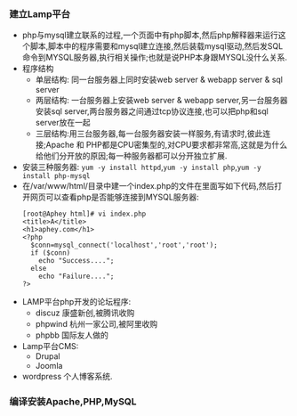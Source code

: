### 建立Lamp平台
- php与mysql建立联系的过程,一个页面中有php脚本,然后php解释器来运行这个脚本,脚本中的程序需要和mysql建立连接,然后装载mysql驱动,然后发SQL命令到MYSQL服务器,执行相关操作;也就是说PHP本身跟MYSQL没什么关系.
- 程序结构
    - 单层结构: 同一台服务器上同时安装web server & webapp server & sql server
    - 两层结构: 一台服务器上安装web server & webapp server,另一台服务器安装sql server,两台服务器之间通过tcp协议连接,也可以把php和sql server放在一起
    - 三层结构:用三台服务器,每一台服务器安装一样服务,有请求时,彼此连接;Apache 和 PHP都是CPU密集型的,对CPU要求都非常高,这就是为什么给他们分开放的原因;每一种服务器都可以分开独立扩展.
- 安装三种服务器: `yum -y install httpd`,`yum -y install php`,`yum -y install php-mysql`
- 在/var/www/html/目录中建一个index.php的文件在里面写如下代码,然后打开网页可以查看php是否能够连接到MYSQL服务器:
    ```
    [root@Aphey html]# vi index.php
    <title>A</title>
    <h1>aphey.com</h1>
    <?php
      $conn=mysql_connect('localhost','root','root');
      if ($conn)
        echo "Success....";
      else
        echo "Failure....";
    ?>
    ``` 
- LAMP平台php开发的论坛程序:
    - discuz 康盛新创,被腾讯收购
    - phpwind 杭州一家公司,被阿里收购
    - phpbb 国际友人做的
- Lamp平台CMS:
    - Drupal
    - Joomla
- wordpress 个人博客系统.

### 编译安装Apache,PHP,MySQL 
    